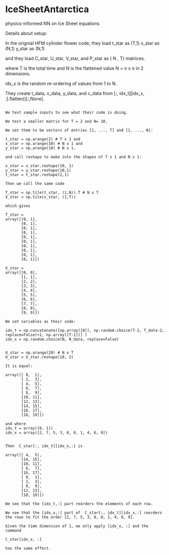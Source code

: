 # IceSheetAntarctica
physics-informed NN on Ice Sheet equations

Details about setup: 

In the orignial HFM cylinder flower code,
they load t_star as (T,1) 
x_star as (N,1)
y_star as (N,1) 

and they load C_star, U_star, V_star, and P_star as ( N , T) matrices.


where T is the total time and N is the flattened value N = n x n in 2 dimensions.

idx_x is the random re-ordering of values from 1 to N. 

They create t_data, x_data, y_data, and c_data from [:, idx_t][idx_x, :].flatten()[:,None].


~~~~~~~~~~~~~~~~~~~~~~~~~~~~~

We test sample inputs to see what their code is doing.

We test a smaller matrix for T = 2 and N= 10,

We set them to be vectors of entries [1, ..., T] and [1, ..., N]:

t_star = np.arange(2) # T x 1 and
x_star = np.arange(10) # N x 1 and
y_star = np.arange(10) # N x 1.

and call reshape to make into the shapes of T x 1 and N x 1: 

x_star = x_star.reshape(10, 1)
y_star = y_star.reshape(10,1)
t_star = t_star.reshape(2,1)

Then we call the same code

T_star = np.tile(t_star, (1,N)).T # N x T
X_star = np.tile(x_star, (1,T))

which gives

T_star = 
array([[0, 1],
       [0, 1],
       [0, 1],
       [0, 1],
       [0, 1],
       [0, 1],
       [0, 1],
       [0, 1],
       [0, 1],
       [0, 1]])

X_star = 
array([[0, 0],
       [1, 1],
       [2, 2],
       [3, 3],
       [4, 4],
       [5, 5],
       [6, 6],
       [7, 7],
       [8, 8],
       [9, 9]])

We set variables as their code:

idx_t = np.concatenate([np.array([0]), np.random.choice(T-2, T_data-2, replace=False)+1, np.array([T-1])] )
idx_x = np.random.choice(N, N_data, replace=False)
       

U_star = np.arange(20) # N x T
U_star = U_star.reshape(10, 2)

It is equal:

array([[ 0,  1],
       [ 2,  3],
       [ 4,  5],
       [ 6,  7],
       [ 8,  9],
       [10, 11],
       [12, 13],
       [14, 15],
       [16, 17],
       [18, 19]])

and where 
idx_t = array([0, 1])
idx_x = array([2, 7, 5, 3, 8, 0, 1, 4, 6, 9])


Then  C_star[:, idx_t][idx_x,:] is

array([[ 4,  5],
       [14, 15],
       [10, 11],
       [ 6,  7],
       [16, 17],
       [ 0,  1],
       [ 2,  3],
       [ 8,  9],
       [12, 13],
       [18, 19]])
       
We see that the [idx_t,:] part reorders the elements of each row.

We see that the [idx_x,:] part of  C_star[:, idx_t][idx_x,:] reorders the rows to fit the order [2, 7, 5, 3, 8, 0, 1, 4, 6, 9].

Given the time dimension of 1, we only apply [idx_x, :] and the command 

C_star[idx_x, :] 

has the same effect.
